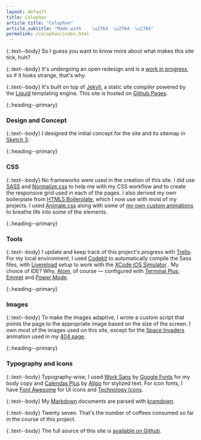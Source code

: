 ```yaml
---
layout: default
title: Colophon
article_title: "Colophon"
article_subtitle: "Made with 	\u2764 	\u2764 	\u2764"
permalink: /colophon/index.html
---
```


{:.text--body}
So I guess you want to know more about what makes this site tick, huh?

{:.text--body}
It's undergoing an open redesign and is a [work in progress](https://trello.com/b/yFbZFW3E), so if it looks strange, that's why.

{:.text--body}
It's built on top of [Jekyll](https://github.com/jekyll/jekyll), a static site compiler powered by the [Liquid](https://shopify.github.io/liquid/) templating engine. This site is hosted on [Github Pages](https://pages.github.com/).

{:.heading--primary}
### Design and Concept

{:.text--body}
I designed the initial concept for the site and its sitemap in [Sketch 3](https://www.sketchapp.com/).


{:.heading--primary}
### CSS

{:.text--body}
No frameworks were used in the creation of this site. I did use [SASS](http://sass-lang.com/) and [Normalize.css](https://necolas.github.io/normalize.css/) to help me with my CSS workflow and to create the responsive grid used in each of the pages. I also derived my own boilerplate from [HTML5 Boilerplate](https://html5boilerplate.com/), which I now use with most of my projects. I used [Animate.css](https://daneden.github.io/animate.css/) along with some of [my own custom animations](http://codepen.io/emsky/pen/RRjPGg) to breathe life into some of the elements.

{:.heading--primary}
### Tools

{:.text--body}
I update and keep track of this project's progress with [Trello](https://trello.com/b/yFbZFW3E). For my local environment, I used [Codekit](https://incident57.com/codekit/) to automatically compile the Sass files, with [Livereload](http://livereload.com/) setup to work with the [XCode iOS Simulator](https://developer.apple.com/library/ios/documentation/IDEs/Conceptual/iOS_Simulator_Guide/Introduction/Introduction.html) . My choice of IDE? Why, [Atom](https://atom.io/), of course &mdash; configured with [Terminal Plus](https://atom.io/packages/terminal-plus), [Emmet](http://emmet.io/) and [Power Mode](https://atom.io/packages/activate-power-mode).

{:.heading--primary}
### Images

{:.text--body}
To make the images adaptive, I wrote a custom script that points the page to the appropriate image based on the size of the screen. I own most of the images used on this site, except for the [Space Invaders](https://en.wikipedia.org/wiki/Space_Invaders) animation used in my [404 page](/404.html).

{:.heading--primary}
### Typography and Icons

{:.text--body}
Typography-wise, I used [Work Sans](https://www.google.com/fonts/specimen/Work+Sans) by [Google Fonts](https://fonts.google.com) for my body copy and [Calendas Plus](http://calendasplus.com/) by [Atipo](http://atipo.es/tipografia/) for stylized text. For icon fonts, I have [Font Awesome](http://fontawesome.io/) for UI icons and [Technology Icons](http://websiddu.github.io/technology-icons/).

{:.text--body}
My [Markdown](https://daringfireball.net/projects/markdown/syntax) documents are parsed with [kramdown](http://kramdown.gettalong.org/).

{:.text--body}
Twenty seven. That's the number of coffees consumed so far in the course of this project.

{:.text--body}
The full source of this site is [available on Github](https://github.com/emsky/emsky.github.io).
